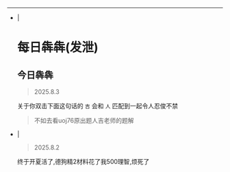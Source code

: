 ---
- |
    # 每日犇犇(发泄)

    ## 今日犇犇

    > 2025.8.3

    关于你双击下面这句话的 `吉` 会和 `人` 匹配到一起令人忍俊不禁

    > 不如去看uoj76原出题人吉老师的题解

- |

    > 2025.8.2

    终于开夏活了,德狗精2材料花了我500理智,烦死了
